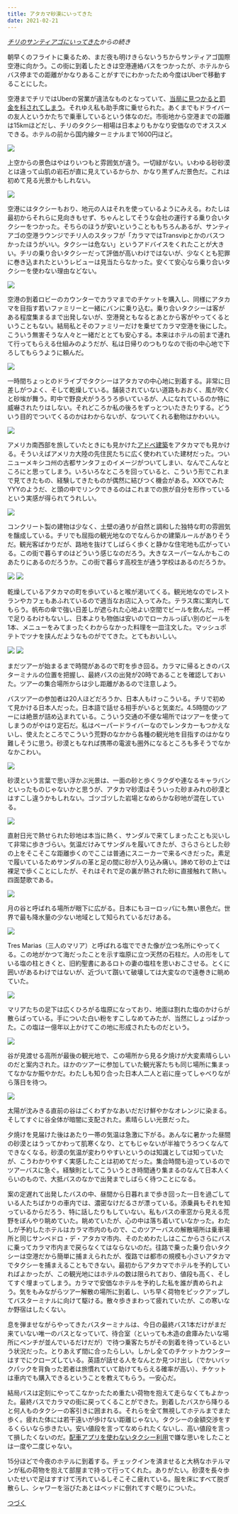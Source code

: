 ```yaml
---
title: アタカマ砂漠にいってきた
date: 2021-02-21
---
```


*[チリのサンティアゴにいってきた](/post/1613656937/)からの続き*

朝早くのフライトに乗るため、まだ夜も明けきらないうちからサンティアゴ国際空港に向かう。この街に到着したときは空港連絡バスをつかったが、ホテルからバス停までの距離がかなりあることがすでにわかったため今度はUberで移動することにした。

空港までチリではUberの営業が違法なものとなっていて、[当局に見つかると罰金を科されてしまう](https://jp.reuters.com/article/uber-chile-idJPKCN1R30OF)。それゆえ私も助手席に乗せられた。あくまでもドライバーの友人というかたちで乗車しているという体なのだ。市街地から空港までの距離は15kmほどだし、チリのタクシー相場は日本よりもかなり安価なのでオススメできる。ホテルの前から国内線ターミナルまで1600円ほど。

![](https://photos.smugmug.com/photos/i-Xpx9drJ/0/80209408/X2/i-Xpx9drJ-X2.jpg)

上空からの景色はやはりいつもと雰囲気が違う。一切緑がない。いわゆる砂砂漠とは違って山肌の岩石が直に見えているからか、かなり黒ずんだ景色だ。これは初めて見る光景かもしれない。

![](https://photos.smugmug.com/photos/i-DDSsnPz/0/43145e11/X2/i-DDSsnPz-X2.jpg)

空港にはタクシーもおり、地元の人はそれを使っているようにみえる。わたしは最初からそれらに見向きもせず、ちゃんとしてそうな会社の運行する乗り合いタクシーをつかった。そちらのほうが安いということももちろんあるが、サンティアゴの空港ラウンジでチリ人のスタッフが「カラマではTransvipとかのバスつかったほうがいい。タクシーは危ない」というアドバイスをくれたことが大きい。チリの乗り合いタクシーだって評価が高いわけではないが、少なくとも犯罪に巻き込まれたというレビューは見当たらなかった。安くて安心なら乗り合いタクシーを使わない理由などない。

![](https://photos.smugmug.com/photos/i-pDT5zrR/0/e60f92f2/X2/i-pDT5zrR-X2.jpg)

空港の到着ロビーのカウンターでカラマまでのチケットを購入し、同様にアタカマを目指す若いファミリーと一緒にバンに乗り込む。乗り合いタクシーは客がある程度集まるまで出発しないが、空港発ともなるとあとから客がやってくるということもない。結局私とそのファミリーだけを乗せてカラマ空港を後にした。こういう無害そうな人々と一緒だととても安心する。本来はホテルの前まで連れて行ってもらえる仕組みのようだが、私は日帰りのつもりなので街の中心地で下ろしてもらうように頼んだ。

![](https://photos.smugmug.com/photos/i-RGg7Z8S/0/7daede92/X2/i-RGg7Z8S-X2.jpg)

一時間ちょっとのドライブでタクシーはアタカマの中心地に到着する。非常に日差しがつよく、そして乾燥している。舗装されていない道路もおおく、風が吹くと砂埃が舞う。町中で野良犬がうろうろ歩いているが、人になれているのか特に威嚇されたりはしない。それどころか私の後ろをずっとついたきたりする。どういう目的でついてくるのかはわからないが、なついてくれる動物はかわいい。

![](https://photos.smugmug.com/photos/i-jDCt45F/0/05590d17/X2/i-jDCt45F-X2.jpg)

アメリカ南西部を旅していたときにも見かけた[アドベ建築](https://ja.wikipedia.org/wiki/%E3%82%A2%E3%83%89%E3%83%99)をアタカマでも見かける。そういえばアメリカ大陸の先住民たちに広く使われていた建材だった。ついニューメキシコ州の古都サンタフェのイメージがついてしまい、なんでこんなところにと思ってしまう。いろいろなところを回っていると、こういう形でこれまで見てきたもの、経験してきたものが偶然に結びつく機会がある。XXXでみたYYYのようだ、と頭の中でリンクできるのはこれまでの旅が自分を形作っているという実感が得られてうれしい。

![](https://photos.smugmug.com/photos/i-ZQLZC3x/0/995cd552/X2/i-ZQLZC3x-X2.jpg)

コンクリート製の建物は少なく、土壁の通りが自然と調和した独特な町の雰囲気を醸成している。チリでも屈指の観光地なのでなんらかの建築ルールがありそうだ。観光客ばかりだが、路地を抜けてしばらく歩くと静かな住宅地も広がっている。この街で暮らすのはどういう感じなのだろう。大きなスーパーなんかもこのあたりにあるのだろうか。この街で暮らす高校生が通う学校はあるのだろうか。

![](https://photos.smugmug.com/photos/i-hTFqR9Z/0/d694cb63/X2/i-hTFqR9Z-X2.jpg)
![](https://photos.smugmug.com/photos/i-jn4vXTJ/0/e2600c58/X2/i-jn4vXTJ-X2.jpg)

乾燥しているアタカマの町を歩いていると喉が渇いてくる。観光地なのでレストランやカフェもあふれているので適当なお店に入ってみた。テラス席に案内してもらう。帆布の傘で強い日差しが遮られた心地よい空間でビールを飲んだ。一杯で足りるわけもないし、日本よりも物価は安いのでローカルっぽい別のビールを1本、メニューをみてまったくわからなかった料理を一皿注文した。マッシュポテトでツナを挟んだようなものがでてきた。とてもおいしい。

![](https://photos.smugmug.com/photos/i-4rdrsPG/0/2f0cd036/X2/i-4rdrsPG-X2.jpg)
![](https://photos.smugmug.com/photos/i-SkHBNX8/0/3c348169/X2/i-SkHBNX8-X2.jpg)

まだツアーが始まるまで時間があるので町を歩き回る。カラマに帰るときのバスターミナルの位置を把握し、最終バスの出発が20時であることを確認しておいた。ツアーの集合場所からは少し距離があるので注意しよう。

バスツアーの参加者は20人ほどだろうか、日本人もけっこういる。チリで初めて見かける日本人だった。日本語で話せる相手がいると気楽だ。4.5時間のツアーには絶景が詰め込まれている。こういう交通の不便な場所ではツアーを使ってしまうのがやはり定石だ。私はペーパードライバーなのでレンタカーもつかえないし、使えたところでこういう荒野のなかから各種の観光地を目指すのはかなり難しそうに思う。砂漠ともなれば携帯の電波も圏外になるところも多そうでなかなかこわい。

![](https://photos.smugmug.com/photos/i-RRrSNX5/0/dc86453c/X2/i-RRrSNX5-X2.jpg)

砂漠という言葉で思い浮かぶ光景は、一面の砂と歩くラクダや連なるキャラバンといったものじゃないかと思うが、アタカマ砂漠はそういった砂まみれの砂漠とはすこし違うかもしれない。ゴツゴツした岩場となめらかな砂地が混在している。

![](https://photos.smugmug.com/photos/i-FKSdvxB/0/bfdf9b42/X2/i-FKSdvxB-X2.jpg)

直射日光で熱せられた砂地は本当に熱く、サンダルで来てしまったことも災いして非常に歩きづらい。気温だけみてサンダルを履いてきたが、さらさらとした砂の上をそこそこな距離歩くのでここは普通にスニーカーで来るべきだった。素足で履いているためサンダルの革と足の間に砂が入り込み痛い。諦めて砂の上では裸足で歩くことにしたが、それはそれで足の裏が熱された砂に直接触れて熱い。四面楚歌である。

![](https://photos.smugmug.com/photos/i-45k5q5x/0/dbf6f73e/X2/i-45k5q5x-X2.jpg)

月の谷と呼ばれる場所が眼下に広がる。日本にもヨーロッパにも無い景色だ。世界で最も降水量の少ない地域として知られているだけある。

![](https://photos.smugmug.com/photos/i-p3CbLdp/0/9345a536/X2/i-p3CbLdp-X2.jpg)

Tres Marias（三人のマリア）と呼ばれる塩でできた像が立つ名所にやってくる。この地がかつて海だったことを示す塩原に立つ天然の石柱だ。人の形をしている塩の柱ときくと、旧約聖書にあるロトの妻の塩柱を思いおこさせる。とくに囲いがあるわけではないが、近づいて躓いて破壊しては大変なので遠巻きに眺めていた。

![](https://photos.smugmug.com/photos/i-4DjFc2G/0/21eb94e0/X2/i-4DjFc2G-X2.jpg)

マリアたちの足下は広くひろがる塩原になっており、地面は割れた塩のかけらが散らばっている。手についた白い粉をすこしなめてみたが、当然にしょっぱかった。この塩は一億年以上かけてこの地に形成されたものだという。

![](https://photos.smugmug.com/photos/i-Jz2pcNw/0/99b1e524/X2/i-Jz2pcNw-X2.jpg)

谷が見渡せる高所が最後の観光地で、この場所から見る夕焼けが大変素晴らしいのだと案内された。ほかのツアーに参加していた観光客たちも同じ場所に集まってなかなか賑やかだ。わたしも知り合った日本人二人と岩に座ってしゃべりながら落日を待つ。

![](https://photos.smugmug.com/photos/i-XD32Gwq/0/b3edf73d/X2/i-XD32Gwq-X2.jpg)

太陽が沈みきる直前の谷はごくわずかなあいだだけ鮮やかなオレンジに染まる。そしてすぐに谷全体が暗闇に支配された。素晴らしい光景だった。

夕焼けを見届けた後はあたり一帯の気温は急激に下がる。あんなに暑かった昼間の砂漠とはうってかわって肌寒くなり、とてもじゃないが半袖でうろつくなんてできなくなる。砂漠の気温が変わりやすいというのは知識としては知っていたが、こうわかりやすく実感したことは初めてだった。集合時間も迫っているのでツアーバスに急ぐ。経験則としてこういうとき時間通り集まるのなんて日本人くらいのもので、大抵バスのなかで出発までしばらく待つことになる。

案の定遅れて出発したバスの中、昼間から日暮れまで歩き回った一日を過ごしている人たちばかりの車内では、濃密なけだるさが漂っている。添乗員もそれを知っているからだろう、特に話したりもしていない。私もバスの車窓から見える荒野をぼんやり眺めていた。眺めていたが、心の中は落ち着いていなかった。わたしが予約したホテルはカラマ市内のもので、このツアーバスの解散場所は乗車場所と同じサンペドロ・デ・アタカマ市内、そのためわたしはここからさらにバスに乗ってカラマ市内まで戻らなくてはならないのだ。往路で乗った乗り合いタクシーは空港だから簡単に捕まえられたが、復路では都市の規模も小さいアタカマでタクシーを捕まえることもできない。最初からアタカマでホテルを予約していればよかったが、この観光地にはホテルの数は限られており、値段も高く、そしてすぐ埋まってしまう。カラマで安価なホテルを予約した私を誰が責められよう。気をもみながらツアー解散の場所に到着し、いち早く荷物をピックアップしてバスターミナルに向けて駆ける。散々歩きまわって疲れていたが、この寒いなか野宿はしたくない。

息を弾ませながらやってきたバスターミナルは、今日の最終バス1本だけがまだ来ていない唯一のバスとなっていて、待合室（といっても木造の倉庫みたいな場所にベンチが並んでいるだけだが）で待つ乗客たちがその到着を待っているという状況だった。とりあえず間に合ったらしい。しかし全てのチケットカウンターはすでにクローズしている。英語が話せる人をなんとか見つけ出し（でかいバックパックを背負った若者は旅慣れていて助けてもらえる確率が高い）、チケットは車内でも購入できるということを教えてもらう。一安心だ。

結局バスは定刻にやってこなかったため重たい荷物を抱えて走らなくてもよかった。最終バスでカラマの街に戻ってくることができた。到着したバスから降りると何人ものタクシーの客引きに囲まれる。それらを全て無視してホテルまでまた歩く。疲れた体には若干遠いが歩けない距離じゃない。タクシーの金額交渉をするくらいなら歩きたい。安い値段を言ってなめられたくないし、高い値段を言って損したくないのだ。[配車アプリを使わないタクシー利用](/post/1505625239/)で嫌な思いをしたことは一度や二度じゃない。

15分ほどで今夜のホテルに到着する。チェックインを済ませると大柄なホテルマンが私の荷物を抱えて部屋まで持って行ってくれた。ありがたい。砂漠を長々歩いたせいで足はすすけて汚れているしそこそこ疲れている。服を床にすべて脱ぎ散らし、シャワーを浴びたあとはベッドに倒れてすぐ眠りについた。

[つづく](/post/1613868196/)
